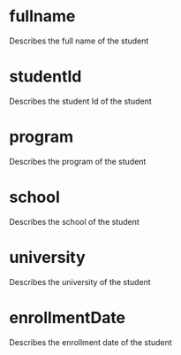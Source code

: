 # fullname

Describes the full name of the student

# studentId

Describes the student Id of the student

# program

Describes the program of the student

# school

Describes the school of the student
# university

Describes the university of the student

# enrollmentDate

Describes the enrollment date of the student